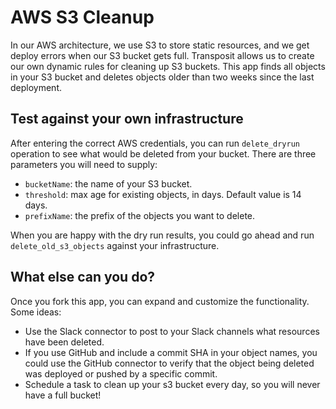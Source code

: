 # AWS S3 Cleanup

In our AWS architecture, we use S3 to store static resources, and we get deploy errors when our S3 bucket gets full. Transposit allows us to create our own dynamic rules for cleaning up S3 buckets. This app finds all objects in your S3 bucket and deletes objects older than two weeks since the last deployment.

## Test against your own infrastructure
After entering the correct AWS credentials, you can run `delete_dryrun` operation to see what would be deleted from your bucket. There are three parameters you will need to supply:

- `bucketName`: the name of your S3 bucket.
- `threshold`: max age for existing objects, in days. Default value is 14 days.
- `prefixName`: the prefix of the objects you want to delete.

When you are happy with the dry run results, you could go ahead and run `delete_old_s3_objects` against your infrastructure.

## What else can you do?
Once you fork this app, you can expand and customize the functionality. Some ideas:

- Use the Slack connector to post to your Slack channels what resources have been deleted.
- If you use GitHub and include a commit SHA in your object names, you could use the GitHub connector to verify that the object being deleted was deployed or pushed by a specific commit.
- Schedule a task to clean up your s3 bucket every day, so you will never have a full bucket!
